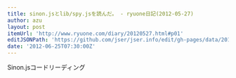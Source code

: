 ```yaml
---
title: sinon.jsとlib/spy.jsを読んだ。 - ryuone日記(2012-05-27)
author: azu
layout: post
itemUrl: 'http://www.ryuone.com/diary/20120527.html#p01'
editJSONPath: 'https://github.com/jser/jser.info/edit/gh-pages/data/2012/06/index.json'
date: '2012-06-25T07:30:00Z'
---
```

Sinon.jsコードリーディング
